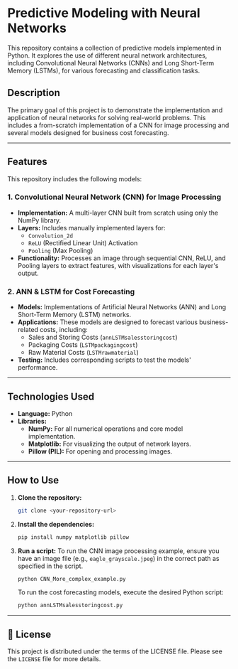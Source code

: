 # Predictive Modeling with Neural Networks

This repository contains a collection of predictive models implemented in Python. It explores the use of different neural network architectures, including Convolutional Neural Networks (CNNs) and Long Short-Term Memory (LSTMs), for various forecasting and classification tasks.

## Description

The primary goal of this project is to demonstrate the implementation and application of neural networks for solving real-world problems. This includes a from-scratch implementation of a CNN for image processing and several models designed for business cost forecasting.

---

## Features

This repository includes the following models:

### 1. Convolutional Neural Network (CNN) for Image Processing
* **Implementation:** A multi-layer CNN built from scratch using only the NumPy library.
* **Layers:** Includes manually implemented layers for:
    * `Convolution_2d`
    * `ReLU` (Rectified Linear Unit) Activation
    * `Pooling` (Max Pooling)
* **Functionality:** Processes an image through sequential CNN, ReLU, and Pooling layers to extract features, with visualizations for each layer's output.

### 2. ANN & LSTM for Cost Forecasting
* **Models:** Implementations of Artificial Neural Networks (ANN) and Long Short-Term Memory (LSTM) networks.
* **Applications:** These models are designed to forecast various business-related costs, including:
    * Sales and Storing Costs (`annLSTMsalesstoringcost`)
    * Packaging Costs (`LSTMpackagingcost`)
    * Raw Material Costs (`LSTMrawmaterial`)
* **Testing:** Includes corresponding scripts to test the models' performance.

---

## Technologies Used

* **Language:** Python
* **Libraries:**
    * **NumPy:** For all numerical operations and core model implementation.
    * **Matplotlib:** For visualizing the output of network layers.
    * **Pillow (PIL):** For opening and processing images.

---

## How to Use

1.  **Clone the repository:**
    ```bash
    git clone <your-repository-url>
    ```

2.  **Install the dependencies:**
    ```bash
    pip install numpy matplotlib pillow
    ```

3.  **Run a script:**
    To run the CNN image processing example, ensure you have an image file (e.g., `eagle_grayscale.jpeg`) in the correct path as specified in the script.
    ```bash
    python CNN_More_complex_example.py
    ```
    To run the cost forecasting models, execute the desired Python script:
    ```bash
    python annLSTMsalesstoringcost.py
    ```

---

## 📄 License

This project is distributed under the terms of the LICENSE file. Please see the `LICENSE` file for more details.
